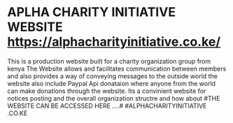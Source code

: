 # APLHA CHARITY INITIATIVE WEBSITE https://alphacharityinitiative.co.ke/
This is a production website built for a charity organization group from kenya
The Website allows and facilitates  communication between members and also provides a way of conveying messages to the outside world
the website also include Paypal Api donataion where anyone from the world can make donations through the website.
Its a convinient website for notices posting and the overall organization structre and how about
#THE WEBSITE CAN BE ACCESSED HERE ....# #ALPHACHARITYINITIATIVE .CO.KE

